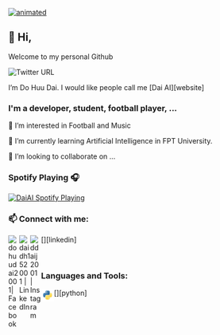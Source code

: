  [![animated](https://raw.githubusercontent.com/donavon/donavon/master/img/readme.svg)](https://dwe.st/rr)
 
 👋 Hi, 
 ------------
 Welcome to my personal Github
 
 <img alt="Twitter URL" src="https://img.shields.io/twitter/url?style=social&url=ddaij2001">
 
 
 I’m Do Huu Dai.
 I would like people call me 
 [Dai AI][website]
 
 ### I'm a developer, student, football player, ...
 
 👀 I’m interested in Football and Music
 
 🌱 I’m currently learning Artificial Intelligence in FPT University.
 
 💞️ I’m looking to collaborate on ...
 
 ### Spotify Playing 🎧

[<img src="https://now-playing-codestackr.vercel.app/api/spotify-playing" alt="DaiAI Spotify Playing" width="350" />](https://open.spotify.com/user/swyqyimdc12jajde4vpwd2x1b)
 
 ### 📫 Connect with me:
  [<img align="left" alt=" dohuudai2001| Facebook" width="22px" src="https://cdn.jsdelivr.net/npm/simple-icons@v3/icons/facebook.svg" />][facebook]
  [<img align="left" alt=" daidh152001 | LinkedIn" width="22px" src="https://cdn.jsdelivr.net/npm/simple-icons@v3/icons/linkedin.svg" />][linkedin]
  [<img align="left" alt="ddaij2001 | Instagram" width="22px" src="https://cdn.jsdelivr.net/npm/simple-icons@v3/icons/instagram.svg" />][instagram]
 
 <br />
 
 ### Languages and Tools:
 [<img align="left" alt="Visual Studio Code" width="26px" src="https://raw.githubusercontent.com/github/explore/80688e429a7d4ef2fca1e82350fe8e3517d3494d/topics/python/python.png" />][python]
 
 
 
 <br />
 
[twitter]: https://www.linkedin.com/in/daidh152001
[facebook]: https://www.facebook.com/dohuudai2001
[instagram]: https://www.instagram.com/ddaij2001/

<!---
daidh152001/daidh152001 is a ✨ special ✨ repository because its `README.md` (this file) appears on your GitHub profile.
You can click the Preview link to take a look at your changes.
--->
